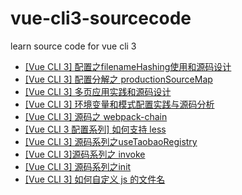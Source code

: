 # vue-cli3-sourcecode
learn source code for vue cli 3

* [[Vue CLI 3] 配置之filenameHashing使用和源码设计](https://segmentfault.com/a/1190000016216299)
* [[Vue CLI 3] 配置分解之 productionSourceMap](https://segmentfault.com/a/1190000016209779)
* [[Vue CLI 3] 多页应用实践和源码设计](https://segmentfault.com/a/1190000016206160)
* [[Vue CLI 3] 环境变量和模式配置实践与源码分析](https://segmentfault.com/a/1190000016194157)
* [[Vue CLI 3] 源码之 webpack-chain](https://segmentfault.com/a/1190000016186073)
* [[Vue CLI 3 配置系列] 如何支持 less](https://segmentfault.com/a/1190000016174999)
* [[Vue CLI 3] 源码系列之useTaobaoRegistry](https://segmentfault.com/a/1190000016172604)
* [[Vue CLI 3]源码系列之 invoke](https://segmentfault.com/a/1190000016164471)
* [[Vue CLI 3] 源码系列之init](https://segmentfault.com/a/1190000016150955)
* [[Vue CLI 3] 如何自定义 js 的文件名](https://segmentfault.com/a/1190000016217002)
